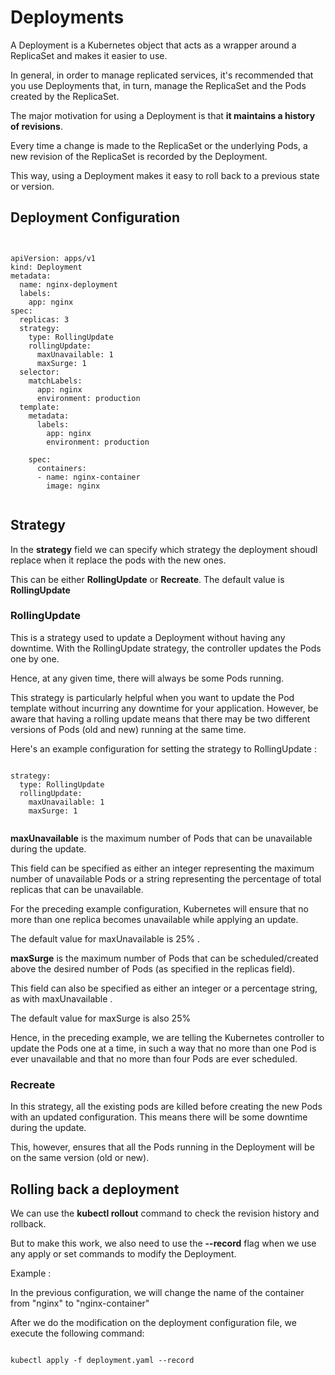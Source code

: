 # Deployments

A Deployment is a Kubernetes object that acts as a wrapper around a ReplicaSet
and makes it easier to use.

In general, in order to manage replicated services, it's recommended that you use Deployments that, in turn, manage the ReplicaSet and
the Pods created by the ReplicaSet.


The major motivation for using a Deployment is that **it maintains a history of
revisions**.

Every time a change is made to the ReplicaSet or the underlying Pods,
a new revision of the ReplicaSet is recorded by the Deployment. 

This way, using a
Deployment makes it easy to roll back to a previous state or version.


## Deployment Configuration


```


apiVersion: apps/v1
kind: Deployment
metadata:
  name: nginx-deployment
  labels:
    app: nginx
spec:
  replicas: 3
  strategy:
    type: RollingUpdate
    rollingUpdate:
      maxUnavailable: 1
      maxSurge: 1
  selector:
    matchLabels:
      app: nginx
      environment: production
  template:
    metadata:
      labels:
        app: nginx
        environment: production

    spec:
      containers:
      - name: nginx-container
        image: nginx


```

## Strategy

In the **strategy** field we can specify which strategy the deployment shoudl replace when it replace the pods with the new ones.

This can be either **RollingUpdate** or **Recreate**.
The default value is **RollingUpdate**

### RollingUpdate


This is a strategy used to update a Deployment without having any downtime. With
the RollingUpdate strategy, the controller updates the Pods one by one.

Hence,
at any given time, there will always be some Pods 
running.


This strategy is particularly
helpful when you want to update the Pod template without incurring any downtime
for your application. However, be aware that having a rolling update means that there
may be two different versions of Pods (old and new) running at the same time.



Here's an example configuration for setting the strategy to RollingUpdate :

```

strategy:
  type: RollingUpdate
  rollingUpdate:
    maxUnavailable: 1
    maxSurge: 1


```

**maxUnavailable** is the maximum number of Pods that can be unavailable during
the update.

 This field can be specified as either an integer representing the maximum
number of unavailable Pods or a string representing the percentage of total replicas
that can be unavailable.

 For the preceding example configuration, Kubernetes will
ensure that no more than one replica becomes unavailable while applying an update.

The default value for maxUnavailable is 25% .

**maxSurge** is the maximum number of Pods that can be scheduled/created above
the desired number of Pods (as specified in the replicas field).

This field can also
be specified as either an integer or a percentage string, as with maxUnavailable .

The default value for maxSurge is also 25%


Hence, in the preceding example, we are telling the Kubernetes controller to update
the Pods one at a time, in such a way that no more than one Pod is ever unavailable
and that no more than four Pods are ever scheduled.


### Recreate


In this strategy, all the existing pods are killed before creating the new Pods with an
updated configuration. This means there will be some downtime during the update.

This, however, ensures that all the Pods running in the Deployment will be on the
same version (old or new).



## Rolling  back a deployment

We can use the **kubectl rollout** command to check the revision history and
rollback.


But to make this work, we also need to use the **--record** flag when we
use any apply or set commands to modify the Deployment.

Example :

In the previous configuration, we will change the name of the container from "nginx" to "nginx-container"

After we do the modification on the deployment configuration file, we execute the following command:

```

kubectl apply -f deployment.yaml --record

```